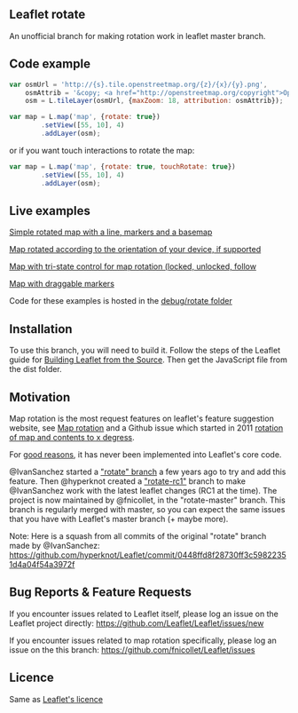 ## Leaflet rotate

An unofficial branch for making rotation work in leaflet master branch.

## Code example
```javascript
var osmUrl = 'http://{s}.tile.openstreetmap.org/{z}/{x}/{y}.png',
	osmAttrib = '&copy; <a href="http://openstreetmap.org/copyright">OpenStreetMap</a> contributors',
	osm = L.tileLayer(osmUrl, {maxZoom: 18, attribution: osmAttrib});

var map = L.map('map', {rotate: true})
		.setView([55, 10], 4)
		.addLayer(osm);
```
or if you want touch interactions to rotate the map:
```javascript
var map = L.map('map', {rotate: true, touchRotate: true})
		.setView([55, 10], 4)
		.addLayer(osm);
```

## Live examples
[Simple rotated map with a line, markers and a basemap](https://rawgit.com/fnicollet/Leaflet/rotate-master/debug/rotate/rotate.html)

[Map rotated according to the orientation of your device, if supported](https://rawgit.com/fnicollet/Leaflet/rotate-master/debug/rotate/rotate-mobile.html)

[Map with tri-state control for map rotation (locked, unlocked, follow](https://rawgit.com/fnicollet/Leaflet/rotate-master/debug/rotate/rotate-control.html)

[Map with draggable markers](https://rawgit.com/fnicollet/Leaflet/rotate-master/debug/rotate/rotate-and-drag.html)

Code for these examples is hosted in the [debug/rotate folder](https://github.com/fnicollet/Leaflet/tree/rotate-master/debug/rotate)

## Installation
To use this branch, you will need to build it. Follow the steps of the Leaflet guide for [Building Leaflet from the Source](http://leafletjs.com/download.html#building-leaflet-from-the-source). Then get the JavaScript file from the dist folder.

## Motivation
Map rotation is the most request features on leaflet's feature suggestion website, see [Map rotation](https://leaflet.uservoice.com/forums/150880-ideas-and-suggestions-for-leaflet/suggestions/5587738-map-rotation) and a Github issue which started in 2011 [rotation of map and contents to x degress](https://github.com/Leaflet/Leaflet/issues/268). 

For [good reasons](https://github.com/Leaflet/Leaflet/issues/268#issuecomment-1928759), it has never been implemented into Leaflet's core code.

@IvanSanchez started a ["rotate" branch](https://github.com/Leaflet/Leaflet/tree/rotate) a few years ago to try and add this feature. Then @hyperknot created a ["rotate-rc1"](https://github.com/hyperknot/Leaflet/tree/rotate-rc1) branch to make @IvanSanchez work with the latest leaflet changes (RC1 at the time). The project is now maintained by @fnicollet, in the "rotate-master" branch.
This branch is regularly merged with master, so you can expect the same issues that you have with Leaflet's master branch (+ maybe more).

Note: Here is a squash from all commits of the original "rotate" branch made by @IvanSanchez:
https://github.com/hyperknot/Leaflet/commit/0448ffd8f28730ff3c59822351d4a04f54a3972f

## Bug Reports & Feature Requests
If you encounter issues related to Leaflet itself, please log an issue on the Leaflet project directly:
https://github.com/Leaflet/Leaflet/issues/new

If you encounter issues related to map rotation specifically, please log an issue on the this branch:
https://github.com/fnicollet/Leaflet/issues

## Licence
Same as [Leaflet's licence](https://raw.githubusercontent.com/Leaflet/Leaflet/master/LICENSE)
